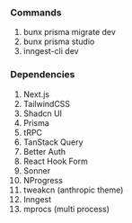 ### Commands

1. bunx prisma migrate dev
2. bunx prisma studio
3. inngest-cli dev

### Dependencies

1. Next.js
2. TailwindCSS
3. Shadcn UI
4. Prisma
5. tRPC
6. TanStack Query
7. Better Auth
8. React Hook Form
9. Sonner
10. NProgress
11. tweakcn (anthropic theme)
12. Inngest
13. mprocs (multi process)

